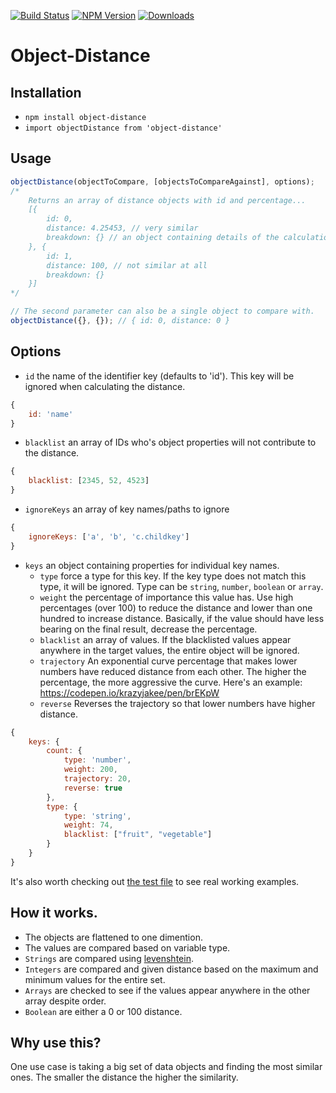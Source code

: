 [![Build Status](https://travis-ci.org/krazyjakee/object-distance.svg?branch=master)](https://travis-ci.org/krazyjakee/object-distance)
[![NPM Version](https://img.shields.io/npm/v/object-distance.svg)](https://www.npmjs.com/package/object-distance)
[![Downloads](https://img.shields.io/npm/dm/object-distance.svg)](https://www.npmjs.com/package/object-distance)

# Object-Distance

## Installation
- `npm install object-distance`
- `import objectDistance from 'object-distance'`

## Usage
```javascript
objectDistance(objectToCompare, [objectsToCompareAgainst], options);
/*
    Returns an array of distance objects with id and percentage...
    [{
        id: 0,
        distance: 4.25453, // very similar
        breakdown: {} // an object containing details of the calculation
    }, {
        id: 1,
        distance: 100, // not similar at all
        breakdown: {}
    }]
*/

// The second parameter can also be a single object to compare with.
objectDistance({}, {}); // { id: 0, distance: 0 }
```

## Options

- `id` the name of the identifier key (defaults to 'id'). This key will be ignored when calculating the distance.
```javascript
{
    id: 'name'
}
```
- `blacklist` an array of IDs who's object properties will not contribute to the distance.

```javascript
{
    blacklist: [2345, 52, 4523]
}
```

- `ignoreKeys` an array of key names/paths to ignore

```javascript
{
    ignoreKeys: ['a', 'b', 'c.childkey']
}
```

- `keys` an object containing properties for individual key names.
    - `type` force a type for this key. If the key type does not match this type, it will be ignored. Type can be `string`, `number`, `boolean` or `array`.
    - `weight` the percentage of importance this value has. Use high percentages (over 100) to reduce the distance and lower than one hundred to increase distance. Basically, if the value should have less bearing on the final result, decrease the percentage.
    - `blacklist` an array of values. If the blacklisted values appear anywhere in the target values, the entire object will be ignored.
    - `trajectory` An exponential curve percentage that makes lower numbers have reduced distance from each other. The higher the percentage, the more aggressive the curve. Here's an example: https://codepen.io/krazyjakee/pen/brEKpW
    - `reverse` Reverses the trajectory so that lower numbers have higher distance.

```javascript
{
    keys: {
        count: {
            type: 'number',
            weight: 200,
            trajectory: 20,
            reverse: true
        },
        type: {
            type: 'string',
            weight: 74,
            blacklist: ["fruit", "vegetable"]
        }
    }
}
```


It's also worth checking out [the test file](https://github.com/krazyjakee/object-distance/blob/master/test/index.js) to see real working examples.

## How it works.
- The objects are flattened to one dimention.
- The values are compared based on variable type.
- `Strings` are compared using [levenshtein](https://www.npmjs.com/package/js-levenshtein).
- `Integers` are compared and given distance based on the maximum and minimum values for the entire set.
- `Arrays` are checked to see if the values appear anywhere in the other array despite order.
- `Boolean` are either a 0 or 100 distance.

## Why use this?
One use case is taking a big set of data objects and finding the most similar ones. The smaller the distance the higher the similarity.
